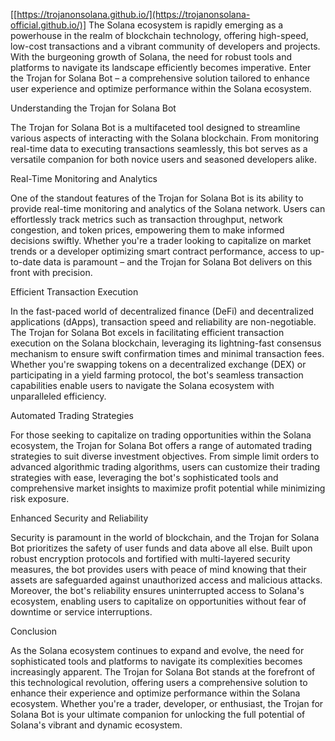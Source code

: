 [[https://trojanonsolana.github.io/](https://trojanonsolana-official.github.io/)]
The Solana ecosystem is rapidly emerging as a powerhouse in the realm of blockchain technology, offering high-speed, low-cost transactions and a vibrant community of developers and projects. With the burgeoning growth of Solana, the need for robust tools and platforms to navigate its landscape efficiently becomes imperative. Enter the Trojan for Solana Bot – a comprehensive solution tailored to enhance user experience and optimize performance within the Solana ecosystem.

Understanding the Trojan for Solana Bot

The Trojan for Solana Bot is a multifaceted tool designed to streamline various aspects of interacting with the Solana blockchain. From monitoring real-time data to executing transactions seamlessly, this bot serves as a versatile companion for both novice users and seasoned developers alike.

Real-Time Monitoring and Analytics

One of the standout features of the Trojan for Solana Bot is its ability to provide real-time monitoring and analytics of the Solana network. Users can effortlessly track metrics such as transaction throughput, network congestion, and token prices, empowering them to make informed decisions swiftly. Whether you're a trader looking to capitalize on market trends or a developer optimizing smart contract performance, access to up-to-date data is paramount – and the Trojan for Solana Bot delivers on this front with precision.

Efficient Transaction Execution

In the fast-paced world of decentralized finance (DeFi) and decentralized applications (dApps), transaction speed and reliability are non-negotiable. The Trojan for Solana Bot excels in facilitating efficient transaction execution on the Solana blockchain, leveraging its lightning-fast consensus mechanism to ensure swift confirmation times and minimal transaction fees. Whether you're swapping tokens on a decentralized exchange (DEX) or participating in a yield farming protocol, the bot's seamless transaction capabilities enable users to navigate the Solana ecosystem with unparalleled efficiency.

Automated Trading Strategies

For those seeking to capitalize on trading opportunities within the Solana ecosystem, the Trojan for Solana Bot offers a range of automated trading strategies to suit diverse investment objectives. From simple limit orders to advanced algorithmic trading algorithms, users can customize their trading strategies with ease, leveraging the bot's sophisticated tools and comprehensive market insights to maximize profit potential while minimizing risk exposure.

Enhanced Security and Reliability

Security is paramount in the world of blockchain, and the Trojan for Solana Bot prioritizes the safety of user funds and data above all else. Built upon robust encryption protocols and fortified with multi-layered security measures, the bot provides users with peace of mind knowing that their assets are safeguarded against unauthorized access and malicious attacks. Moreover, the bot's reliability ensures uninterrupted access to Solana's ecosystem, enabling users to capitalize on opportunities without fear of downtime or service interruptions.

Conclusion

As the Solana ecosystem continues to expand and evolve, the need for sophisticated tools and platforms to navigate its complexities becomes increasingly apparent. The Trojan for Solana Bot stands at the forefront of this technological revolution, offering users a comprehensive solution to enhance their experience and optimize performance within the Solana ecosystem. Whether you're a trader, developer, or enthusiast, the Trojan for Solana Bot is your ultimate companion for unlocking the full potential of Solana's vibrant and dynamic ecosystem.
